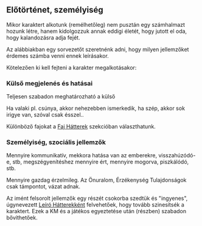 ## Előtörténet, személyiség

Mikor karaktert alkotunk (remélhetőleg) nem pusztán egy számhalmazt hozunk létre, hanem kidolgozzuk annak eddigi életét, hogy jutott el oda, hogy kalandozásra adja fejét.

Az alábbiakban egy sorvezetőt szeretnénk adni, hogy milyen jellemzőket érdemes számba venni ennek leírásakor.

Kötelezően ki kell fejteni a karakter megalkotásakor:

### Külső megjelenés és hatásai

Teljesen szabadon meghatározható a külső

Ha valaki pl. csúnya, akkor nehezebben ismerkedik, ha szép, akkor sok irigye van, szóval csak ésszel..

Különböző fajokat a [Faj Hátterek](022_faj_hatterek.md) szekcióban választhatunk.

### Személyiség, szociális jellemzők

Mennyire kommunikatív, mekkora hatása van az emberekre, visszahúzódó-e, stb, megszégyenítéshez mennyire ért, mennyire mogorva, piszkálódó, stb.

Mennyire gazdag érzelmileg. Az Önuralom, Érzékenység Tulajdonságok csak támpontot, vázat adnak.

Az imént felsorolt jellemzők egy részét csokorba szedtük és "ingyenes", úgynevezett [Leíró Hátterekként](024_leiro_hatterek.md) felvehetőek, hogy tovább szinesítsék a karaktert. Ezek a KM és a játékos egyeztetése után (részben) szabadon bővíthetőek.

